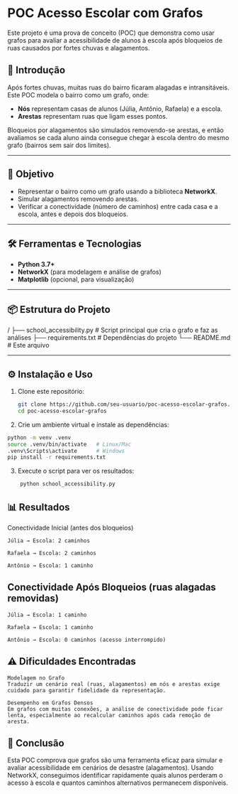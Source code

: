 # POC Acesso Escolar com Grafos

Este projeto é uma prova de conceito (POC) que demonstra como usar grafos para avaliar a acessibilidade de alunos à escola após bloqueios de ruas causados por fortes chuvas e alagamentos.

## 📖 Introdução

Após fortes chuvas, muitas ruas do bairro ficaram alagadas e intransitáveis. Este POC modela o bairro como um grafo, onde:

- **Nós** representam casas de alunos (Júlia, Antônio, Rafaela) e a escola.  
- **Arestas** representam ruas que ligam esses pontos.  

Bloqueios por alagamentos são simulados removendo-se arestas, e então avaliamos se cada aluno ainda consegue chegar à escola dentro do mesmo grafo (bairros sem sair dos limites).

---

## 🎯 Objetivo

- Representar o bairro como um grafo usando a biblioteca **NetworkX**.  
- Simular alagamentos removendo arestas.  
- Verificar a conectividade (número de caminhos) entre cada casa e a escola, antes e depois dos bloqueios.

---

## 🛠️ Ferramentas e Tecnologias

- **Python 3.7+**  
- **NetworkX** (para modelagem e análise de grafos)  
- **Matplotlib** (opcional, para visualização)  

---

## 📦 Estrutura do Projeto

/
├── school_accessibility.py # Script principal que cria o grafo e faz as análises
├── requirements.txt # Dependências do projeto
└── README.md # Este arquivo


---

## ⚙️ Instalação e Uso

1. Clone este repositório:  
   ```bash
   git clone https://github.com/seu-usuario/poc-acesso-escolar-grafos.git
   cd poc-acesso-escolar-grafos
    ```
2. Crie um ambiente virtual e instale as dependências:  
```bash
python -m venv .venv
source .venv/bin/activate   # Linux/Mac
.venv\Scripts\activate      # Windows
pip install -r requirements.txt
```  
3. Execute o script para ver os resultados:  
```bash
    python school_accessibility.py
```  
## 📊 Resultados
Conectividade Inicial (antes dos bloqueios)

    Júlia → Escola: 2 caminhos

    Rafaela → Escola: 2 caminhos

    Antônio → Escola: 1 caminho

## Conectividade Após Bloqueios (ruas alagadas removidas)

    Júlia → Escola: 1 caminho

    Rafaela → Escola: 1 caminho

    Antônio → Escola: 0 caminhos (acesso interrompido)

## ⚠️ Dificuldades Encontradas

    Modelagem no Grafo
    Traduzir um cenário real (ruas, alagamentos) em nós e arestas exige cuidado para garantir fidelidade da representação.

    Desempenho em Grafos Densos
    Em grafos com muitas conexões, a análise de conectividade pode ficar lenta, especialmente ao recalcular caminhos após cada remoção de aresta.

## 📝 Conclusão

Esta POC comprova que grafos são uma ferramenta eficaz para simular e avaliar acessibilidade em cenários de desastre (alagamentos). Usando NetworkX, conseguimos identificar rapidamente quais alunos perderam o acesso à escola e quantos caminhos alternativos permanecem disponíveis.
